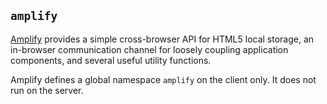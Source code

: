 ## `amplify`

[Amplify](http://amplifyjs.com/) provides a simple cross-browser API for HTML5 local storage, an
in-browser communication channel for loosely coupling application
components, and several useful utility functions.

Amplify defines a global namespace `amplify` on the client only. It does
not run on the server.
